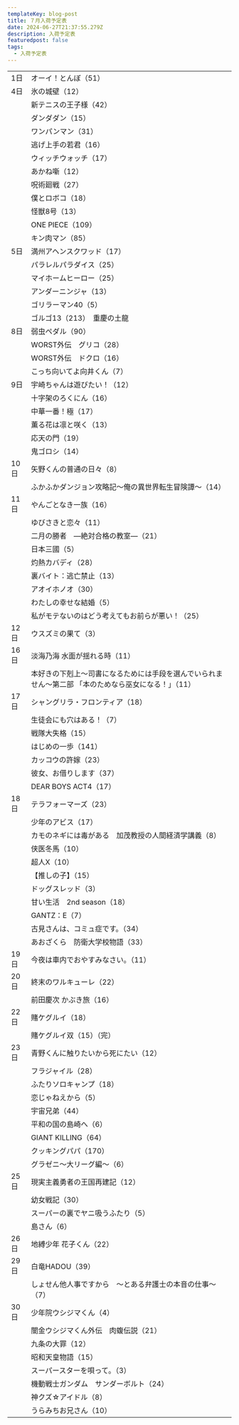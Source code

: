 ```yaml
---
templateKey: blog-post
title: ７月入荷予定表
date: 2024-06-27T21:37:55.279Z
description: 入荷予定表
featuredpost: false
tags:
  - 入荷予定表
---
```



<!--\[if !mso]>
<style>
v\:* {behavior:url(#default#VML);}
o\:* {behavior:url(#default#VML);}
x\:* {behavior:url(#default#VML);}
.shape {behavior:url(#default#VML);}
</style>
<!\[endif]-->

|                        |                                                      |
| ---------------------- | ---------------------------------------------------- |
| <!--StartFragment-->1日 | オーイ！とんぼ（51）                                          |
| 4日                     | 氷の城壁（12）                                             |
| 　                      | 新テニスの王子様（42）                                         |
| 　                      | ダンダダン（15）                                            |
| 　                      | ワンパンマン（31）                                           |
| 　                      | 逃げ上手の若君（16）                                          |
| 　                      | ウィッチウォッチ（17）                                         |
| 　                      | あかね噺（12）                                             |
| 　                      | 呪術廻戦（27）                                             |
| 　                      | 僕とロボコ（18）                                            |
| 　                      | 怪獣8号（13）                                             |
| 　                      | ONE PIECE（109）                                       |
| 　                      | キン肉マン（85）                                            |
| 5日                     | 満州アヘンスクワッド（17）                                       |
| 　                      | パラレルパラダイス（25）                                        |
| 　                      | マイホームヒーロー（25）                                        |
| 　                      | アンダーニンジャ（13）                                         |
| 　                      | ゴリラーマン40（5）                                          |
| 　                      | ゴルゴ13（213）　重慶の土龍                                     |
| 8日                     | 弱虫ペダル（90）                                            |
| 　                      | WORST外伝　グリコ（28）                                      |
| 　                      | WORST外伝　ドクロ（16）                                      |
| 　                      | こっち向いてよ向井くん（7）                                       |
| 9日                     | 宇崎ちゃんは遊びたい！（12）                                      |
| 　                      | 十字架のろくにん（16）                                         |
| 　                      | 中華一番！極（17）                                           |
| 　                      | 薫る花は凛と咲く（13）                                         |
| 　                      | 応天の門（19）                                             |
| 　                      | 鬼ゴロシ（14）                                             |
| 10日                    | 矢野くんの普通の日々（8）                                        |
| 　                      | ふかふかダンジョン攻略記～俺の異世界転生冒険譚～（14）                         |
| 11日                    | やんごとなき一族（16）                                         |
| 　                      | ゆびさきと恋々（11）                                          |
| 　                      | 二月の勝者　―絶対合格の教室―（21）                                  |
| 　                      | 日本三國（5）                                              |
| 　                      | 灼熱カバディ（28）                                           |
| 　                      | 裏バイト：逃亡禁止（13）                                        |
| 　                      | アオイホノオ（30）                                           |
| 　                      | わたしの幸せな結婚（5）                                         |
| 　                      | 私がモテないのはどう考えてもお前らが悪い！（25）                            |
| 12日                    | ウスズミの果て（3）                                           |
| 16日                    | 淡海乃海 水面が揺れる時（11）                                     |
| 　                      | 本好きの下剋上～司書になるためには手段を選んでいられません～第二部 「本のためなら巫女になる！」（11） |
| 17日                    | シャングリラ・フロンティア（18）                                    |
| 　                      | 生徒会にも穴はある！（7）                                        |
| 　                      | 戦隊大失格（15）                                            |
| 　                      | はじめの一歩（141）                                          |
| 　                      | カッコウの許嫁（23）                                          |
| 　                      | 彼女、お借りします（37）                                        |
| 　                      | DEAR BOYS ACT4（17）                                   |
| 18日                    | テラフォーマーズ（23）                                         |
| 　                      | 少年のアビス（17）                                           |
| 　                      | カモのネギには毒がある　加茂教授の人間経済学講義（8）                          |
| 　                      | 侠医冬馬（10）                                             |
| 　                      | 超人X（10）                                              |
| 　                      | 【推しの子】（15）                                           |
| 　                      | ドッグスレッド（3）                                           |
| 　                      | 甘い生活　2nd season（18）                                  |
| 　                      | GANTZ：E（7）                                           |
| 　                      | 古見さんは、コミュ症です。（34）                                    |
| 　                      | あおざくら　防衛大学校物語（33）                                    |
| 19日                    | 今夜は車内でおやすみなさい。（11）                                   |
| 20日                    | 終末のワルキューレ（22）                                        |
| 　                      | 前田慶次 かぶき旅（16）                                        |
| 22日                    | 賭ケグルイ（18）                                            |
| 　                      | 賭ケグルイ双（15）（完）                                        |
| 23日                    | 青野くんに触りたいから死にたい（12）                                  |
| 　                      | フラジャイル（28）                                           |
| 　                      | ふたりソロキャンプ（18）                                        |
| 　                      | 恋じゃねえから（5）                                           |
| 　                      | 宇宙兄弟（44）                                             |
| 　                      | 平和の国の島崎へ（6）                                          |
| 　                      | GIANT KILLING（64）                                    |
| 　                      | クッキングパパ（170）                                         |
| 　                      | グラゼニ～大リーグ編～（6）                                       |
| 25日                    | 現実主義勇者の王国再建記（12）                                     |
| 　                      | 幼女戦記（30）                                             |
| 　                      | スーパーの裏でヤニ吸うふたり（5）                                    |
| 　                      | 島さん（6）                                               |
| 26日                    | 地縛少年 花子くん（22）                                        |
| 29日                    | 白竜HADOU（39）                                          |
| 　                      | しょせん他人事ですから　～とある弁護士の本音の仕事～（7）                        |
| 30日                    | 少年院ウシジマくん（4）                                         |
| 　                      | 闇金ウシジマくん外伝　肉蝮伝説（21）                                  |
| 　                      | 九条の大罪（12）                                            |
| 　                      | 昭和天皇物語（15）                                           |
| 　                      | スーパースターを唄って。（3）                                      |
| 　                      | 機動戦士ガンダム　サンダーボルト（24）                                 |
| 　                      | 神クズ☆アイドル（8）                                          |
| 　                      | うらみちお兄さん（10）<!--EndFragment-->                       |